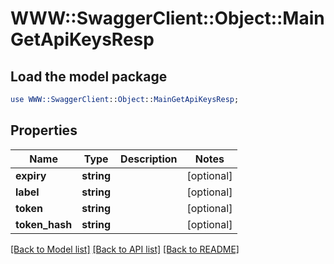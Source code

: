 # WWW::SwaggerClient::Object::MainGetApiKeysResp

## Load the model package
```perl
use WWW::SwaggerClient::Object::MainGetApiKeysResp;
```

## Properties
Name | Type | Description | Notes
------------ | ------------- | ------------- | -------------
**expiry** | **string** |  | [optional] 
**label** | **string** |  | [optional] 
**token** | **string** |  | [optional] 
**token_hash** | **string** |  | [optional] 

[[Back to Model list]](../README.md#documentation-for-models) [[Back to API list]](../README.md#documentation-for-api-endpoints) [[Back to README]](../README.md)


